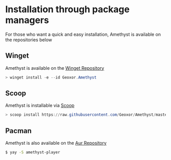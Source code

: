 # Installation through package managers

For those who want a quick and easy installation, Amethyst is available on the repositories below

## Winget
Amethyst is available on the [Winget Repository](https://github.com/microsoft/winget-pkgs/tree/master/manifests/g/Geoxor/Amethyst)
```powershell
> winget install -e --id Geoxor.Amethyst
```

## Scoop
Amethyst is installable via [Scoop](https://scoop.sh/)
```powershell
> scoop install https://raw.githubusercontent.com/Geoxor/Amethyst/master/manifests/scoop/amethyst.json
```

## Pacman
Amethyst is also available on the [Aur Repository](https://aur.archlinux.org/packages/amethyst-player)
```sh
$ yay -S amethyst-player
```